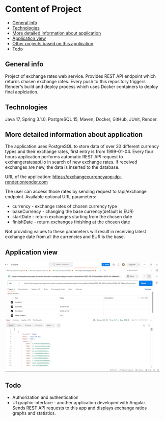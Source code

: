 # Content of Project
* [General info](#general-info)
* [Technologies](#technologies)
* [More detailed information about application](#more-detailed-information-about-application)
* [Application view](#application-view)
* [Other projects based on this application](#other-projects-based-on-this-application)
* [Todo](#todo)
## General info
Project of exchange rates web service. Provides REST API endpoint which returns chosen exchange rates. Every push to this repository triggers Render's build and deploy process which uses Docker containers to deploy final applciation.

## Technologies

Java 17, Spring 3.1.0, PostgreSQL 15, Maven, Docker, GitHub, JUnit, Render.

## More detailed information about application

The application uses PostgreSQL to store data of over 30 different currency types and their exchange rates, first entry is from 1999-01-04. Every four hours application performs automatic REST API request to exchangeratesapi.io in search of new exchange rates. If received exchanges are new, the data is inserted to the database. 

URL of the application: https://exchangecurrencyapp-dp-render.onrender.com

The user can access those rates by sending request to /api/exchange endpoint.
Available optional URL parameters:
 - currency - exchange rates of chosen currency type
 - baseCurrency - changing the base currency(default is EUR)
 - startDate - return exchanges starting from the chosen date
 - finishDate - return exchanges finishing at the chosen date

Not providing values to these parameters will result in receiving latest exchange date from all the currencies and EUR is the base.
## Application view

![img.png](img.png)

## Todo

- Authorization and authentication
- UI graphic interface - another application developed with Angular. Sends REST API requests to this app and displays exchange ratios graphs and statistics.
